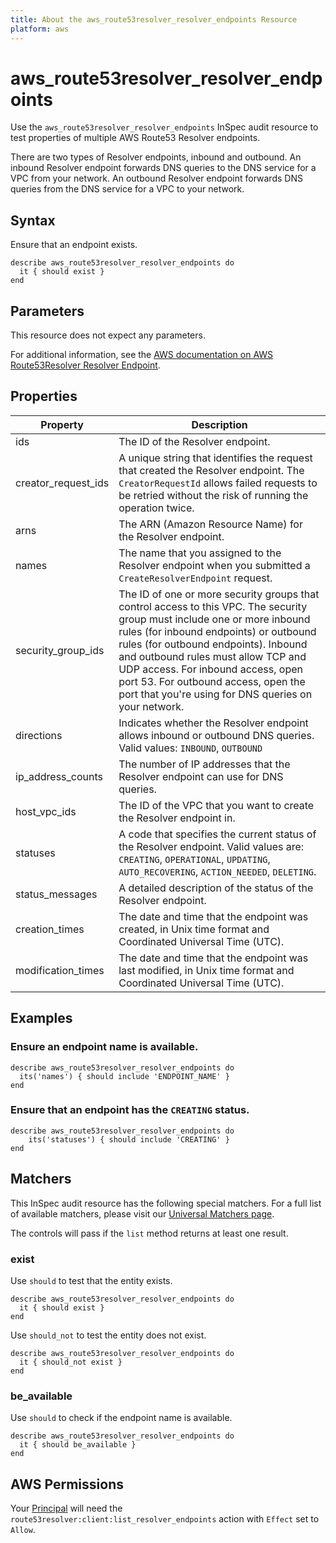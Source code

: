```yaml
---
title: About the aws_route53resolver_resolver_endpoints Resource
platform: aws
---
```


# aws\_route53resolver\_resolver\_endpoints

Use the `aws_route53resolver_resolver_endpoints` InSpec audit resource to test properties of multiple AWS Route53 Resolver endpoints.

There are two types of Resolver endpoints, inbound and outbound. An inbound Resolver endpoint forwards DNS queries to the DNS service for a VPC from your network. An outbound Resolver endpoint forwards DNS queries from the DNS service for a VPC to your network.

## Syntax

Ensure that an endpoint exists.

    describe aws_route53resolver_resolver_endpoints do
      it { should exist }
    end

## Parameters

This resource does not expect any parameters.

For additional information, see the [AWS documentation on AWS Route53Resolver Resolver Endpoint](https://docs.aws.amazon.com/AWSCloudFormation/latest/UserGuide/aws-resource-route53resolver-resolverendpoint.html).

## Properties

| Property | Description|
| --- | --- |
| ids | The ID of the Resolver endpoint. |
| creator_request_ids | A unique string that identifies the request that created the Resolver endpoint. The `CreatorRequestId` allows failed requests to be retried without the risk of running the operation twice. |
| arns | The ARN (Amazon Resource Name) for the Resolver endpoint. |
| names | The name that you assigned to the Resolver endpoint when you submitted a `CreateResolverEndpoint` request. |
| security_group_ids | The ID of one or more security groups that control access to this VPC. The security group must include one or more inbound rules (for inbound endpoints) or outbound rules (for outbound endpoints). Inbound and outbound rules must allow TCP and UDP access. For inbound access, open port 53. For outbound access, open the port that you're using for DNS queries on your network. |
| directions | Indicates whether the Resolver endpoint allows inbound or outbound DNS queries. Valid values: `INBOUND`, `OUTBOUND` |
| ip_address_counts | The number of IP addresses that the Resolver endpoint can use for DNS queries. |
| host_vpc_ids | The ID of the VPC that you want to create the Resolver endpoint in. |
| statuses | A code that specifies the current status of the Resolver endpoint. Valid values are: `CREATING`, `OPERATIONAL`, `UPDATING`, `AUTO_RECOVERING`, `ACTION_NEEDED`, `DELETING`. |
| status_messages | A detailed description of the status of the Resolver endpoint. |
| creation_times | The date and time that the endpoint was created, in Unix time format and Coordinated Universal Time (UTC). |
| modification_times | The date and time that the endpoint was last modified, in Unix time format and Coordinated Universal Time (UTC). |

## Examples

### Ensure an endpoint name is available.

    describe aws_route53resolver_resolver_endpoints do
      its('names') { should include 'ENDPOINT_NAME' }
    end

### Ensure that an endpoint has the `CREATING` status.

    describe aws_route53resolver_resolver_endpoints do
        its('statuses') { should include 'CREATING' }
    end

## Matchers

This InSpec audit resource has the following special matchers. For a full list of available matchers, please visit our [Universal Matchers page](https://www.inspec.io/docs/reference/matchers/).

The controls will pass if the `list` method returns at least one result.

### exist

Use `should` to test that the entity exists.

    describe aws_route53resolver_resolver_endpoints do
      it { should exist }
    end

Use `should_not` to test the entity does not exist.
      
    describe aws_route53resolver_resolver_endpoints do
      it { should_not exist }
    end

### be_available

Use `should` to check if the endpoint name is available.

    describe aws_route53resolver_resolver_endpoints do
      it { should be_available }
    end

## AWS Permissions

Your [Principal](https://docs.aws.amazon.com/IAM/latest/UserGuide/intro-structure.html#intro-structure-principal) will need the `route53resolver:client:list_resolver_endpoints` action with `Effect` set to `Allow`.
